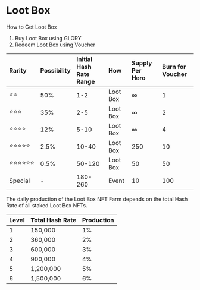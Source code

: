 # Loot Box

How to Get Loot Box

1. Buy Loot Box using GLORY
2. Redeem Loot Box using Voucher



| Rarity | Possibility  | Initial Hash Rate Range | How  | Supply Per Hero | Burn for Voucher |
| :--- | :--- | :--- | :--- | :--- | :--- |
| ⭐⭐ | 50% | 1-2 | Loot Box | ∞ | 1 |
| ⭐⭐⭐ | 35% | 2-5 | Loot Box | ∞ | 2 |
| ⭐⭐⭐⭐ | 12% | 5-10 | Loot Box | ∞ | 4 |
| ⭐⭐⭐⭐⭐ | 2.5% | 10-40 | Loot Box | 250 | 10 |
| ⭐⭐⭐⭐⭐⭐ | 0.5% | 50-120 | Loot Box | 50 | 50 |
| Special | - | 180-260 | Event | 10 | 100 |

The daily production of the Loot Box NFT Farm depends on the total Hash Rate of all staked Loot Box NFTs.

| Level | Total Hash Rate | Production |
| :--- | :--- | :--- |
| 1 | 150,000 | 1% |
| 2 | 360,000 | 2% |
| 3 | 600,000 | 3% |
| 4 | 900,000 | 4% |
| 5 | 1,200,000 | 5% |
| 6 | 1,500,000 | 6% |

